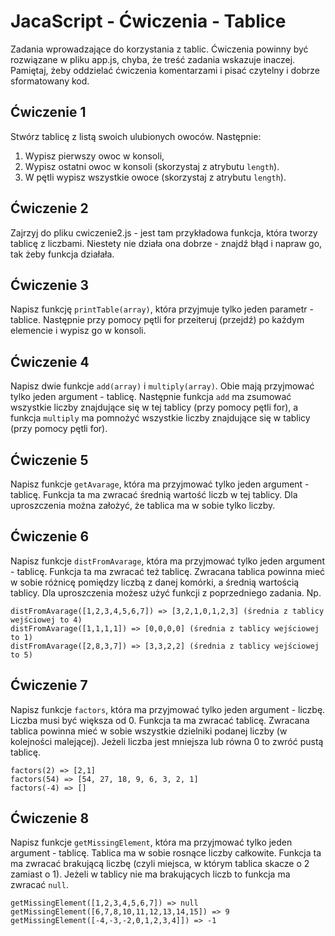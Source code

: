 # JacaScript - Ćwiczenia - Tablice

Zadania wprowadzające do korzystania z tablic.
Ćwiczenia powinny być rozwiązane w pliku app.js, chyba, że treść zadania wskazuje inaczej.
Pamiętaj, żeby oddzielać ćwiczenia komentarzami i pisać czytelny i dobrze sformatowany kod.



## Ćwiczenie 1
Stwórz tablicę z listą swoich ulubionych owoców. Następnie:
  1. Wypisz pierwszy owoc w konsoli,
  2. Wypisz ostatni owoc w konsoli (skorzystaj z atrybutu ```length```).
  3. W pętli wypisz wszystkie owoce (skorzystaj z atrybutu ```length```).


## Ćwiczenie 2
Zajrzyj do pliku cwiczenie2.js - jest tam przykładowa funkcja, która tworzy tablicę z liczbami. Niestety nie działa ona dobrze - znajdź błąd i  napraw go, tak żeby funkcja działała.

## Ćwiczenie 3
Napisz funkcję ```printTable(array)```, która przyjmuje tylko jeden parametr - tablice. Następnie przy pomocy pętli for przeiteruj (przejdź) po każdym elemencie i wypisz go w konsoli.

## Ćwiczenie 4
Napisz dwie funkcje ```add(array)``` i ```multiply(array)```. Obie mają przyjmować tylko jeden argument - tablicę. Następnie funkcja ```add``` ma zsumować wszystkie liczby znajdujące się w tej tablicy (przy pomocy pętli for), a funkcja ```multiply``` ma pomnożyć wszystkie liczby znajdujące się w tablicy (przy pomocy pętli for).


## Ćwiczenie 5
Napisz funkcje ```getAvarage```, która ma przyjmować tylko jeden argument - tablicę. Funkcja ta ma zwracać średnią wartość liczb w tej tablicy. Dla uproszczenia można założyć, że tablica ma w sobie tylko liczby.

## Ćwiczenie 6
Napisz funkcje ```distFromAvarage```, która ma przyjmować tylko jeden argument - tablicę. Funkcja ta ma zwracać też tablicę. Zwracana tablica powinna mieć w sobie różnicę pomiędzy liczbą z danej komórki, a średnią wartością tablicy. Dla uproszczenia możesz użyć funkcji z poprzedniego zadania.
Np.
```
distFromAvarage([1,2,3,4,5,6,7]) => [3,2,1,0,1,2,3] (średnia z tablicy wejściowej to 4)
distFromAvarage([1,1,1,1]) => [0,0,0,0] (średnia z tablicy wejściowej to 1)
distFromAvarage([2,8,3,7]) => [3,3,2,2] (średnia z tablicy wejściowej to 5)
```

## Ćwiczenie 7
Napisz funkcje ```factors```, która ma przyjmować tylko jeden argument - liczbę. Liczba musi być większa od 0. Funkcja ta ma zwracać tablicę. Zwracana tablica powinna mieć w sobie wszystkie dzielniki podanej liczby (w kolejności malejącej). Jeżeli liczba jest mniejsza lub równa 0 to zwróć pustą tablicę.
```
factors(2) => [2,1]
factors(54) => [54, 27, 18, 9, 6, 3, 2, 1]
factors(-4) => []
```

## Ćwiczenie 8
Napisz funkcje ```getMissingElement```, która ma przyjmować tylko jeden argument - tablicę. Tablica ma w sobie rosnące liczby całkowite. Funkcja ta ma zwracać brakującą liczbę (czyli miejsca, w którym tablica skacze o 2 zamiast o 1). Jeżeli w tablicy nie ma brakujących liczb to funkcja ma zwracać ```null```.
```
getMissingElement([1,2,3,4,5,6,7]) => null
getMissingElement([6,7,8,10,11,12,13,14,15]) => 9
getMissingElement([-4,-3,-2,0,1,2,3,4]]) => -1
```
